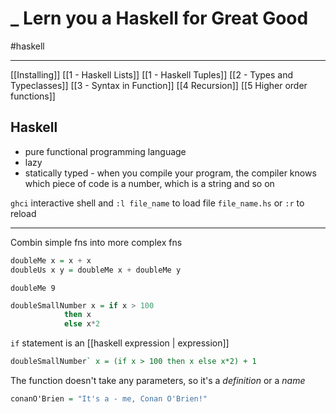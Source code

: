 # _ Lern you a Haskell for Great Good
#haskell 

---

[[Installing]]
[[1 - Haskell Lists]]
[[1 - Haskell Tuples]]
[[2 - Types and Typeclasses]]
[[3 - Syntax in Function]]
[[4 Recursion]]
[[5 Higher order functions]]



## Haskell
- pure functional programming language
- lazy
- statically typed - when you compile your program, the compiler knows which piece of code is a number, which is a string and so on

`ghci` interactive shell 
and `:l file_name` to load file `file_name.hs`
or `:r` to reload

---

Combin  simple fns  into more complex fns
```haskell
doubleMe x = x + x  
doubleUs x y = doubleMe x + doubleMe y
```

```ghci
doubleMe 9

```

```haskell
doubleSmallNumber x = if x > 100
			then x
			else x*2
```

`if` statement is an [[haskell expression | expression]]

```haskell
doubleSmallNumber` x = (if x > 100 then x else x*2) + 1
```


The function doesn't take any parameters, so it's a _definition_ or a _name_
```haskell
conanO'Brien = "It's a - me, Conan O'Brien!"
```









